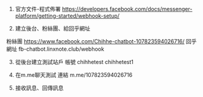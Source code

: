 1. 官方文件-程式佈署
https://developers.facebook.com/docs/messenger-platform/getting-started/webhook-setup/

2. 建立後台、粉絲團、給回乎網址

粉絲團
https://www.facebook.com/Chihhe-chatbot-107823594026716/
回乎網址
fb-chatbot.linxnote.club/webhook

3. 從後台建立測試站戶
帳號
chihhetest
chihhetest1

4. 在m.me聊天測試
連結
m.me/107823594026716

5. 接收訊息、回傳訊息
